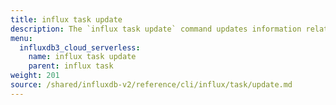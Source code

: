 ```yaml
---
title: influx task update
description: The `influx task update` command updates information related to tasks in InfluxDB.
menu:
  influxdb3_cloud_serverless:
    name: influx task update
    parent: influx task
weight: 201
source: /shared/influxdb-v2/reference/cli/influx/task/update.md
---
```


<!-- The content of this file is at 
// SOURCE content/shared/influxdb-v2/reference/cli/influx/task/update.md-->
